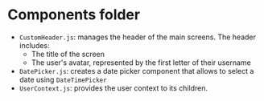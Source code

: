 # Components folder

- `CustomHeader.js`: manages the header of the main screens. The header includes:
    - The title of the screen
    - The user's avatar, represented by the first letter of their username
-  `DatePicker.js`: creates a date picker component that allows to select a date using `DateTimePicker`
-  `UserContext.js`: provides the user context to its children.
